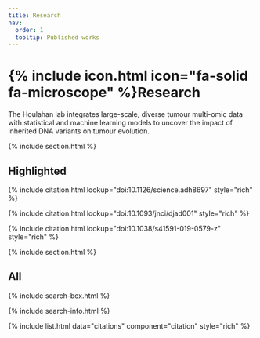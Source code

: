 ```yaml
---
title: Research
nav:
  order: 1
  tooltip: Published works
---
```


# {% include icon.html icon="fa-solid fa-microscope" %}Research

The Houlahan lab integrates large-scale, diverse tumour multi-omic data with statistical and machine learning models to uncover the impact of inherited DNA variants on tumour evolution. 

{% include section.html %}

## Highlighted

{% include citation.html lookup="doi:10.1126/science.adh8697" style="rich" %}

{% include citation.html lookup="doi:10.1093/jnci/djad001" style="rich" %}

{% include citation.html lookup="doi:10.1038/s41591-019-0579-z" style="rich" %}

{% include section.html %}

## All

{% include search-box.html %}

{% include search-info.html %}

{% include list.html data="citations" component="citation" style="rich" %}
